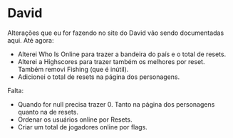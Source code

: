 # David
Alterações que eu for fazendo no site do David vão sendo documentadas aqui.
Até agora:
- Alterei Who Is Online para trazer a bandeira do país e o total de resets.
- Alterei a Highscores para trazer também os melhores por reset. Também removi Fishing (que é inútil).
- Adicionei o total de resets na página dos personagens.


Falta:
- Quando for null precisa trazer 0. Tanto na página dos personagens quanto na de resets.
- Ordenar os usuários online por Resets.
- Criar um total de jogadores online por flags.
